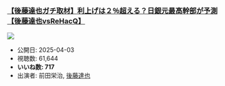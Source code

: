 ### [【後藤達也ガチ取材】利上げは２％超える？日銀元最高幹部が予測【後藤達也vsReHacQ】](https://www.youtube.com/watch?v=XkOBcn2o_1Y)
[![](https://img.youtube.com/vi/XkOBcn2o_1Y/hqdefault.jpg)](https://www.youtube.com/watch?v=XkOBcn2o_1Y)
-   公開日: 2025-04-03
-   視聴数: 61,644
-   **いいね数: 717**
-   出演者: 前田栄治, [後藤達也](/rehacq_fan/people/後藤達也 "wikilink")
